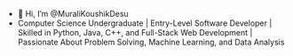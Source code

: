 - 👋 Hi, I’m @MuraliKoushikDesu
- Computer Science Undergraduate | Entry-Level Software Developer | Skilled in Python, Java, C++, and Full-Stack Web Development | Passionate About Problem Solving, Machine Learning, and Data Analysis

